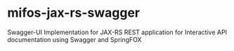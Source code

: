 # mifos-jax-rs-swagger
Swagger-UI Implementation for JAX-RS REST application for Interactive API documentation using Swagger and SpringFOX
